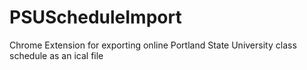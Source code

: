 # PSUScheduleImport
Chrome Extension for exporting online Portland State University class schedule as an ical file
